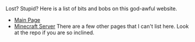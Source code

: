 Lost? Stupid? Here is a list of bits and bobs on this god-awful website.
* [Main Page](/)
* [Minecraft Server](/minecraft)
There are a few other pages that I can't list here. Look at the repo if you are so inclined.